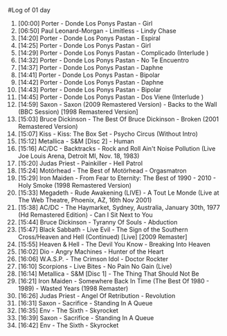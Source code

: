 #Log of 01 day

1. [00:00] Porter - Donde Los Ponys Pastan - Girl
1. [06:50] Paul Leonard-Morgan - Limitless - Lindy Chase
1. [14:20] Porter - Donde Los Ponys Pastan - Espiral
1. [14:25] Porter - Donde Los Ponys Pastan - Girl
1. [14:29] Porter - Donde Los Ponys Pastan - Complicado (Interlude )
1. [14:32] Porter - Donde Los Ponys Pastan - No Te Encuentro
1. [14:37] Porter - Donde Los Ponys Pastan - Daphne
1. [14:41] Porter - Donde Los Ponys Pastan - Bipolar
1. [14:42] Porter - Donde Los Ponys Pastan - Daphne
1. [14:43] Porter - Donde Los Ponys Pastan - Bipolar
1. [14:45] Porter - Donde Los Ponys Pastan - Dos Viene (Interlude )
1. [14:59] Saxon - Saxon (2009 Remastered Version) - Backs to the Wall (BBC Session) [1998 Remastered Version]
1. [15:03] Bruce Dickinson - The Best Of Bruce Dickinson - Broken (2001 Remastered Version)
1. [15:07] Kiss - Kiss: The Box Set - Psycho Circus (Without Intro)
1. [15:12] Metallica - S&M [Disc 2] - Human
1. [15:16] AC/DC - Backtracks - Rock and Roll Ain't Noise Pollution (Live Joe Louis Arena, Detroit MI, Nov. 18, 1983)
1. [15:20] Judas Priest - Painkiller - Hell Patrol
1. [15:24] Motörhead - The Best of Motörhead - Orgasmatron
1. [15:29] Iron Maiden - From Fear to Eternity: The Best of 1990 - 2010 - Holy Smoke (1998 Remastered Version)
1. [15:33] Megadeth - Rude Awakening (LIVE) - A Tout Le Monde (Live at The Web Theatre, Phoenix, AZ, 16th Nov 2001)
1. [15:38] AC/DC - The Haymarket, Sydney, Australia, January 30th, 1977 (Hd Remastered Edition) - Can I Sit Next to You
1. [15:44] Bruce Dickinson - Tyranny Of Souls - Abduction
1. [15:47] Black Sabbath - Live Evil - The Sign of the Southern Cross/Heaven and Hell (Continued) [Live] [2009 Remaster]
1. [15:55] Heaven & Hell - The Devil You Know - Breaking Into Heaven
1. [16:02] Dio - Angry Machines - Hunter of the Heart
1. [16:06] W.A.S.P. - The Crimson Idol - Doctor Rockter
1. [16:10] Scorpions - Live Bites - No Pain No Gain (Live)
1. [16:14] Metallica - S&M [Disc 1] - The Thing That Should Not Be
1. [16:21] Iron Maiden - Somewhere Back In Time (The Best Of 1980 - 1989) - Wasted Years (1998 Remaster)
1. [16:26] Judas Priest - Angel Of Retribution - Revolution
1. [16:31] Saxon - Sacrifice - Standing In A Queue
1. [16:35] Env - The Sixth - Skyrocket
1. [16:39] Saxon - Sacrifice - Standing In A Queue
1. [16:42] Env - The Sixth - Skyrocket
